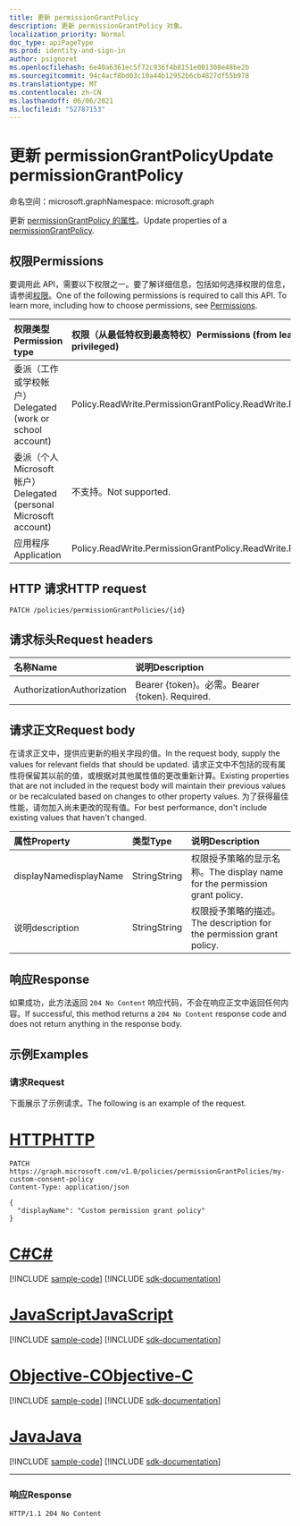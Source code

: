 ```yaml
---
title: 更新 permissionGrantPolicy
description: 更新 permissionGrantPolicy 对象。
localization_priority: Normal
doc_type: apiPageType
ms.prod: identity-and-sign-in
author: psignoret
ms.openlocfilehash: 6e40a6361ec5f72c936f4b8151e001308e48be2b
ms.sourcegitcommit: 94c4acf8bd03c10a44b12952b6cb4827df55b978
ms.translationtype: MT
ms.contentlocale: zh-CN
ms.lasthandoff: 06/06/2021
ms.locfileid: "52787153"
---
```

# <a name="update-permissiongrantpolicy"></a><span data-ttu-id="e1640-103">更新 permissionGrantPolicy</span><span class="sxs-lookup"><span data-stu-id="e1640-103">Update permissionGrantPolicy</span></span>

<span data-ttu-id="e1640-104">命名空间：microsoft.graph</span><span class="sxs-lookup"><span data-stu-id="e1640-104">Namespace: microsoft.graph</span></span>

<span data-ttu-id="e1640-105">更新  [permissionGrantPolicy 的属性](../resources/permissiongrantpolicy.md)。</span><span class="sxs-lookup"><span data-stu-id="e1640-105">Update properties of a  [permissionGrantPolicy](../resources/permissiongrantpolicy.md).</span></span>

## <a name="permissions"></a><span data-ttu-id="e1640-106">权限</span><span class="sxs-lookup"><span data-stu-id="e1640-106">Permissions</span></span>

<span data-ttu-id="e1640-p101">要调用此 API，需要以下权限之一。要了解详细信息，包括如何选择权限的信息，请参阅[权限](/graph/permissions-reference)。</span><span class="sxs-lookup"><span data-stu-id="e1640-p101">One of the following permissions is required to call this API. To learn more, including how to choose permissions, see [Permissions](/graph/permissions-reference).</span></span>

| <span data-ttu-id="e1640-109">权限类型</span><span class="sxs-lookup"><span data-stu-id="e1640-109">Permission type</span></span>                        | <span data-ttu-id="e1640-110">权限（从最低特权到最高特权）</span><span class="sxs-lookup"><span data-stu-id="e1640-110">Permissions (from least to most privileged)</span></span> |
|:---------------------------------------|:--------------------------------------------|
| <span data-ttu-id="e1640-111">委派（工作或学校帐户）</span><span class="sxs-lookup"><span data-stu-id="e1640-111">Delegated (work or school account)</span></span>     | <span data-ttu-id="e1640-112">Policy.ReadWrite.PermissionGrant</span><span class="sxs-lookup"><span data-stu-id="e1640-112">Policy.ReadWrite.PermissionGrant</span></span> |
| <span data-ttu-id="e1640-113">委派（个人 Microsoft 帐户）</span><span class="sxs-lookup"><span data-stu-id="e1640-113">Delegated (personal Microsoft account)</span></span> | <span data-ttu-id="e1640-114">不支持。</span><span class="sxs-lookup"><span data-stu-id="e1640-114">Not supported.</span></span> |
| <span data-ttu-id="e1640-115">应用程序</span><span class="sxs-lookup"><span data-stu-id="e1640-115">Application</span></span>                            | <span data-ttu-id="e1640-116">Policy.ReadWrite.PermissionGrant</span><span class="sxs-lookup"><span data-stu-id="e1640-116">Policy.ReadWrite.PermissionGrant</span></span> |

## <a name="http-request"></a><span data-ttu-id="e1640-117">HTTP 请求</span><span class="sxs-lookup"><span data-stu-id="e1640-117">HTTP request</span></span>

<!-- { "blockType": "ignored" } -->

```http
PATCH /policies/permissionGrantPolicies/{id}
```

## <a name="request-headers"></a><span data-ttu-id="e1640-118">请求标头</span><span class="sxs-lookup"><span data-stu-id="e1640-118">Request headers</span></span>

| <span data-ttu-id="e1640-119">名称</span><span class="sxs-lookup"><span data-stu-id="e1640-119">Name</span></span>           | <span data-ttu-id="e1640-120">说明</span><span class="sxs-lookup"><span data-stu-id="e1640-120">Description</span></span>                |
|:---------------|:---------------------------|
| <span data-ttu-id="e1640-121">Authorization</span><span class="sxs-lookup"><span data-stu-id="e1640-121">Authorization</span></span>  | <span data-ttu-id="e1640-p102">Bearer {token}。必需。</span><span class="sxs-lookup"><span data-stu-id="e1640-p102">Bearer {token}. Required.</span></span>  |

## <a name="request-body"></a><span data-ttu-id="e1640-124">请求正文</span><span class="sxs-lookup"><span data-stu-id="e1640-124">Request body</span></span>

<span data-ttu-id="e1640-125">在请求正文中，提供应更新的相关字段的值。</span><span class="sxs-lookup"><span data-stu-id="e1640-125">In the request body, supply the values for relevant fields that should be updated.</span></span> <span data-ttu-id="e1640-126">请求正文中不包括的现有属性将保留其以前的值，或根据对其他属性值的更改重新计算。</span><span class="sxs-lookup"><span data-stu-id="e1640-126">Existing properties that are not included in the request body will maintain their previous values or be recalculated based on changes to other property values.</span></span> <span data-ttu-id="e1640-127">为了获得最佳性能，请勿加入尚未更改的现有值。</span><span class="sxs-lookup"><span data-stu-id="e1640-127">For best performance, don't include existing values that haven't changed.</span></span>

| <span data-ttu-id="e1640-128">属性</span><span class="sxs-lookup"><span data-stu-id="e1640-128">Property</span></span>     | <span data-ttu-id="e1640-129">类型</span><span class="sxs-lookup"><span data-stu-id="e1640-129">Type</span></span> |<span data-ttu-id="e1640-130">说明</span><span class="sxs-lookup"><span data-stu-id="e1640-130">Description</span></span>|
|:---------------|:--------|:----------|
| <span data-ttu-id="e1640-131">displayName</span><span class="sxs-lookup"><span data-stu-id="e1640-131">displayName</span></span> | <span data-ttu-id="e1640-132">String</span><span class="sxs-lookup"><span data-stu-id="e1640-132">String</span></span> |<span data-ttu-id="e1640-133">权限授予策略的显示名称。</span><span class="sxs-lookup"><span data-stu-id="e1640-133">The display name for the permission grant policy.</span></span>|
| <span data-ttu-id="e1640-134">说明</span><span class="sxs-lookup"><span data-stu-id="e1640-134">description</span></span> |<span data-ttu-id="e1640-135">String</span><span class="sxs-lookup"><span data-stu-id="e1640-135">String</span></span>| <span data-ttu-id="e1640-136">权限授予策略的描述。</span><span class="sxs-lookup"><span data-stu-id="e1640-136">The description for the permission grant policy.</span></span>|

## <a name="response"></a><span data-ttu-id="e1640-137">响应</span><span class="sxs-lookup"><span data-stu-id="e1640-137">Response</span></span>

<span data-ttu-id="e1640-138">如果成功，此方法返回 `204 No Content` 响应代码，不会在响应正文中返回任何内容。</span><span class="sxs-lookup"><span data-stu-id="e1640-138">If successful, this method returns a `204 No Content` response code and does not return anything in the response body.</span></span>

## <a name="examples"></a><span data-ttu-id="e1640-139">示例</span><span class="sxs-lookup"><span data-stu-id="e1640-139">Examples</span></span>

### <a name="request"></a><span data-ttu-id="e1640-140">请求</span><span class="sxs-lookup"><span data-stu-id="e1640-140">Request</span></span>

<span data-ttu-id="e1640-141">下面展示了示例请求。</span><span class="sxs-lookup"><span data-stu-id="e1640-141">The following is an example of the request.</span></span>


# <a name="http"></a>[<span data-ttu-id="e1640-142">HTTP</span><span class="sxs-lookup"><span data-stu-id="e1640-142">HTTP</span></span>](#tab/http)
<!-- {
  "blockType": "request",
  "name": "update_permissiongrantpolicy"
}-->

```http
PATCH https://graph.microsoft.com/v1.0/policies/permissionGrantPolicies/my-custom-consent-policy
Content-Type: application/json

{
  "displayName": "Custom permission grant policy"
}
```
# <a name="c"></a>[<span data-ttu-id="e1640-143">C#</span><span class="sxs-lookup"><span data-stu-id="e1640-143">C#</span></span>](#tab/csharp)
[!INCLUDE [sample-code](../includes/snippets/csharp/update-permissiongrantpolicy-csharp-snippets.md)]
[!INCLUDE [sdk-documentation](../includes/snippets/snippets-sdk-documentation-link.md)]

# <a name="javascript"></a>[<span data-ttu-id="e1640-144">JavaScript</span><span class="sxs-lookup"><span data-stu-id="e1640-144">JavaScript</span></span>](#tab/javascript)
[!INCLUDE [sample-code](../includes/snippets/javascript/update-permissiongrantpolicy-javascript-snippets.md)]
[!INCLUDE [sdk-documentation](../includes/snippets/snippets-sdk-documentation-link.md)]

# <a name="objective-c"></a>[<span data-ttu-id="e1640-145">Objective-C</span><span class="sxs-lookup"><span data-stu-id="e1640-145">Objective-C</span></span>](#tab/objc)
[!INCLUDE [sample-code](../includes/snippets/objc/update-permissiongrantpolicy-objc-snippets.md)]
[!INCLUDE [sdk-documentation](../includes/snippets/snippets-sdk-documentation-link.md)]

# <a name="java"></a>[<span data-ttu-id="e1640-146">Java</span><span class="sxs-lookup"><span data-stu-id="e1640-146">Java</span></span>](#tab/java)
[!INCLUDE [sample-code](../includes/snippets/java/update-permissiongrantpolicy-java-snippets.md)]
[!INCLUDE [sdk-documentation](../includes/snippets/snippets-sdk-documentation-link.md)]

---


### <a name="response"></a><span data-ttu-id="e1640-147">响应</span><span class="sxs-lookup"><span data-stu-id="e1640-147">Response</span></span>

<!-- {
  "blockType": "response"
} -->

```http
HTTP/1.1 204 No Content
```
